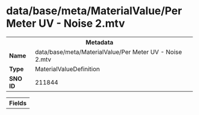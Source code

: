 <h1>data/base/meta/MaterialValue/Per Meter UV - Noise 2.mtv</h1><table><tr><th colspan="100%">Metadata</th></tr><tr><td><b>Name</b></td><td>data/base/meta/MaterialValue/Per Meter UV - Noise 2.mtv</td></tr><tr><td><b>Type</b></td><td>MaterialValueDefinition</td></tr><tr><td><b>SNO ID</b></td><td>211844</td></tr></table>

<table><tr><th colspan="100%">Fields</th></tr></table>

